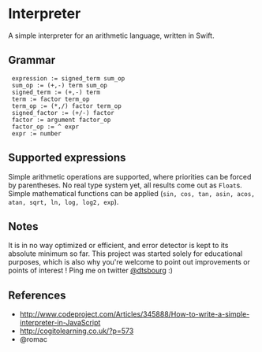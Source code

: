 Interpreter
===========

A simple interpreter for an arithmetic language, written in Swift.

## Grammar

```
 expression := signed_term sum_op
 sum_op := (+,-) term sum_op
 signed_term := (+,-) term
 term := factor term_op
 term_op := (*,/) factor term_op
 signed_factor := (+/-) factor
 factor := argument factor_op
 factor_op := ^ expr
 expr := number
 ```
 
 ## Supported expressions
 
 Simple arithmetic operations are supported, where priorities can be forced by parentheses. No real type system yet,
 all results come out as ```Float```s. Simple mathematical functions can be applied
 (```sin, cos, tan, asin, acos, atan, sqrt, ln, log, log2, exp```).
 
 ## Notes
 
 It is in no way optimized or efficient, and error detector is kept to its absolute minimum so far.
 This project was started solely for educational purposes, which is also why you're welcome to 
 point out improvements or points of interest ! Ping me on twitter [@dtsbourg](https://twitter.com/dtsbourg) :)
 
 ## References
 
 * http://www.codeproject.com/Articles/345888/How-to-write-a-simple-interpreter-in-JavaScript
 * http://cogitolearning.co.uk/?p=573
 * @romac 
 

